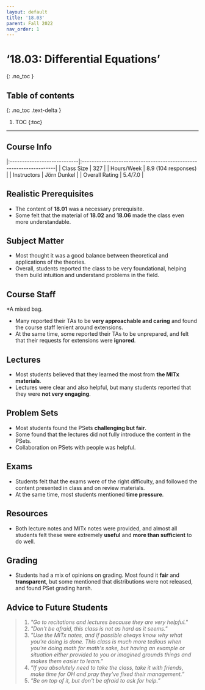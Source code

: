 ```yaml
---
layout: default
title: '18.03'
parent: Fall 2022
nav_order: 1
---
```


# ‘18.03: Differential Equations’
{: .no_toc }

## Table of contents
{: .no_toc .text-delta }

1. TOC
{:toc}

---

## Course Info

|:----------------------------|:-------------------------------------------------------------------|
| Class Size    		| 327                                                           		|
| Hours/Week        	| 8.9 (104 responses)                                          	| 
| Instructors         	| Jörn Dunkel						|
| Overall Rating	| 5.4/7.0						|

## Realistic Prerequisites
* The content of **18.01** was a necessary prerequisite.
* Some felt that the material of **18.02** and **18.06** made the class even more understandable.

## Subject Matter
* Most thought it was a good balance between theoretical and applications of the theories. 
* Overall, students reported the class to be very foundational, helping them build intuition and understand problems in the field.

## Course Staff
*A mixed bag.
* Many reported their TAs to be **very approachable and caring** and found the course staff lenient around extensions.
* At the same time, some reported their TAs to be unprepared, and felt that their requests for extensions were **ignored**.

## Lectures
* Most students believed that they learned the most from **the MITx materials**.
* Lectures were clear and also helpful, but many students reported that they were **not very engaging**.

## Problem Sets
* Most students found the PSets **challenging but fair**.
* Some found that the lectures did not fully introduce the content in the PSets.
* Collaboration on PSets with people was helpful.

## Exams
* Students felt that the exams were of the right difficulty, and followed the content presented in class and on review materials.
* At the same time, most students mentioned **time pressure**.

## Resources
* Both lecture notes and MITx notes were provided, and almost all students felt these were extremely **useful** and **more than sufficient** to do well.

## Grading
* Students had a mix of opinions on grading. Most found it **fair** and **transparent**,  but some mentioned that distributions were not released, and found PSet grading harsh.

## Advice to Future Students
> 1. *"Go to recitations and lectures because they are very helpful."* 
> 2. *"Don't be afraid, this class is not as hard as it seems."*
> 3. *”Use the MITx notes, and if possible always know why what you're doing is done. This class is much more tedious when you're doing math for math's sake, but having an example or situation either provided to you or imagined grounds things and makes them easier to learn.”*
> 4. *”If you absolutely need to take the class, take it with friends, make time for OH and pray
they've fixed their management.”*
> 5. *”Be on top of it, but don't be afraid to ask for help.”*

